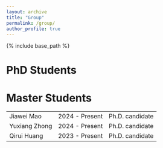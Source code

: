 ```yaml
---
layout: archive
title: "Group"
permalink: /group/
author_profile: true
---
```


{% include base_path %}

PhD Students
======



Master Students
======
<table>
  <tr>
    <td>Jiawei Mao</td>
    <td>2024 - Present</td>
    <td>Ph.D. candidate</td>
  </tr>
  <tr>
    <td>Yuxiang Zhong</td>
    <td>2024 - Present</td>
    <td>Ph.D. candidate</td>
  </tr>
  <tr>
    <td>Qirui Huang</td>
    <td>2023 - Present</td>
    <td>Ph.D. candidate</td>
  </tr>
</table>
